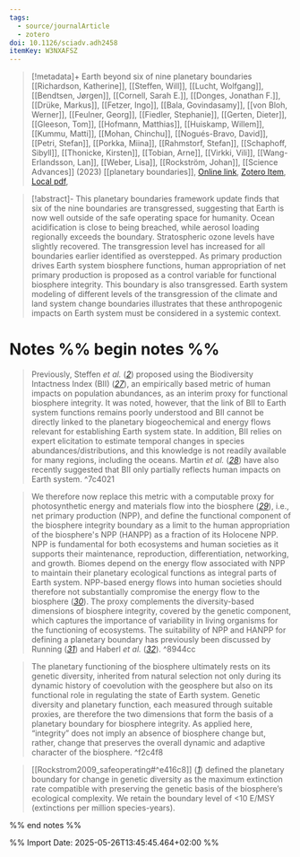 ```yaml
---
tags:
  - source/journalArticle
  - zotero
doi: 10.1126/sciadv.adh2458
itemKey: W3NXAFSZ
---
```

>[!metadata]+
> Earth beyond six of nine planetary boundaries
> [[Richardson, Katherine]], [[Steffen, Will]], [[Lucht, Wolfgang]], [[Bendtsen, Jørgen]], [[Cornell, Sarah E.]], [[Donges, Jonathan F.]], [[Drüke, Markus]], [[Fetzer, Ingo]], [[Bala, Govindasamy]], [[von Bloh, Werner]], [[Feulner, Georg]], [[Fiedler, Stephanie]], [[Gerten, Dieter]], [[Gleeson, Tom]], [[Hofmann, Matthias]], [[Huiskamp, Willem]], [[Kummu, Matti]], [[Mohan, Chinchu]], [[Nogués-Bravo, David]], [[Petri, Stefan]], [[Porkka, Miina]], [[Rahmstorf, Stefan]], [[Schaphoff, Sibyll]], [[Thonicke, Kirsten]], [[Tobian, Arne]], [[Virkki, Vili]], [[Wang-Erlandsson, Lan]], [[Weber, Lisa]], [[Rockström, Johan]], 
> [[Science Advances]] (2023)
> [[planetary boundaries]], 
> [Online link](https://www.science.org/doi/10.1126/sciadv.adh2458), [Zotero Item](zotero://select/library/items/W3NXAFSZ), [Local pdf](file://C:/Users/aburg/Documents/references/zotero/storage/CZXMXEX4/Richardson2023_Earthsix.pdf), 

>[!abstract]-
>This planetary boundaries framework update finds that six of the nine boundaries are transgressed, suggesting that Earth is now well outside of the safe operating space for humanity. Ocean acidification is close to being breached, while aerosol loading regionally exceeds the boundary. Stratospheric ozone levels have slightly recovered. The transgression level has increased for all boundaries earlier identified as overstepped. As primary production drives Earth system biosphere functions, human appropriation of net primary production is proposed as a control variable for functional biosphere integrity. This boundary is also transgressed. Earth system modeling of different levels of the transgression of the climate and land system change boundaries illustrates that these anthropogenic impacts on Earth system must be considered in a systemic context.

# Notes %% begin notes %%

>Previously, Steffen _et al._ ([_2_](https://www.science.org/doi/10.1126/sciadv.adh2458#core-collateral-R2)) proposed using the Biodiversity Intactness Index (BII) ([_27_](https://www.science.org/doi/10.1126/sciadv.adh2458#core-collateral-R27)), an empirically based metric of human impacts on population abundances, as an interim proxy for functional biosphere integrity. It was noted, however, that the link of BII to Earth system functions remains poorly understood and BII cannot be directly linked to the planetary biogeochemical and energy flows relevant for establishing Earth system state. In addition, BII relies on expert elicitation to estimate temporal changes in species abundances/distributions, and this knowledge is not readily available for many regions, including the oceans. Martin _et al._ ([_28_](https://www.science.org/doi/10.1126/sciadv.adh2458#core-collateral-R28)) have also recently suggested that BII only partially reflects human impacts on Earth system.
^7c4021

> We therefore now replace this metric with a computable proxy for photosynthetic energy and materials flow into the biosphere ([_29_](https://www.science.org/doi/10.1126/sciadv.adh2458#core-collateral-R29)), i.e., net primary production (NPP), and define the functional component of the biosphere integrity boundary as a limit to the human appropriation of the biosphere's NPP (HANPP) as a fraction of its Holocene NPP. NPP is fundamental for both ecosystems and human societies as it supports their maintenance, reproduction, differentiation, networking, and growth. Biomes depend on the energy flow associated with NPP to maintain their planetary ecological functions as integral parts of Earth system. NPP-based energy flows into human societies should therefore not substantially compromise the energy flow to the biosphere ([_30_](https://www.science.org/doi/10.1126/sciadv.adh2458#core-collateral-R30)). The proxy complements the diversity-based dimensions of biosphere integrity, covered by the genetic component, which captures the importance of variability in living organisms for the functioning of ecosystems. The suitability of NPP and HANPP for defining a planetary boundary has previously been discussed by Running ([_31_](https://www.science.org/doi/10.1126/sciadv.adh2458#core-collateral-R31)) and Haberl _et al._ ([_32_](https://www.science.org/doi/10.1126/sciadv.adh2458#core-collateral-R32)).
^8944cc

> The planetary functioning of the biosphere ultimately rests on its genetic diversity, inherited from natural selection not only during its dynamic history of coevolution with the geosphere but also on its functional role in regulating the state of Earth system. Genetic diversity and planetary function, each measured through suitable proxies, are therefore the two dimensions that form the basis of a planetary boundary for biosphere integrity. As applied here, “integrity” does not imply an absence of biosphere change but, rather, change that preserves the overall dynamic and adaptive character of the biosphere.
^f2c4f8

> [[Rockstrom2009_safeoperating#^e416c8]] ([_1_](https://www.science.org/doi/10.1126/sciadv.adh2458#core-collateral-R1)) defined the planetary boundary for change in genetic diversity as the maximum extinction rate compatible with preserving the genetic basis of the biosphere’s ecological complexity. We retain the boundary level of <10 E/MSY (extinctions per million species-years).


%% end notes %%


%% Import Date: 2025-05-26T13:45:45.464+02:00 %%
